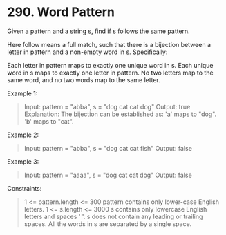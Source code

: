 # 290. Word Pattern

Given a pattern and a string s, find if s follows the same pattern.

Here follow means a full match, such that there is a bijection between a letter in pattern and a non-empty word in s. Specifically:

Each letter in pattern maps to exactly one unique word in s.
Each unique word in s maps to exactly one letter in pattern.
No two letters map to the same word, and no two words map to the same letter.
 

Example 1:

> Input: pattern = "abba", s = "dog cat cat dog"
Output: true
Explanation:
The bijection can be established as:
'a' maps to "dog".
'b' maps to "cat".

Example 2:

> Input: pattern = "abba", s = "dog cat cat fish"
Output: false

Example 3:

> Input: pattern = "aaaa", s = "dog cat cat dog"
Output: false

 

Constraints:

> 1 <= pattern.length <= 300
pattern contains only lower-case English letters.
1 <= s.length <= 3000
s contains only lowercase English letters and spaces ' '.
s does not contain any leading or trailing spaces.
All the words in s are separated by a single space.
